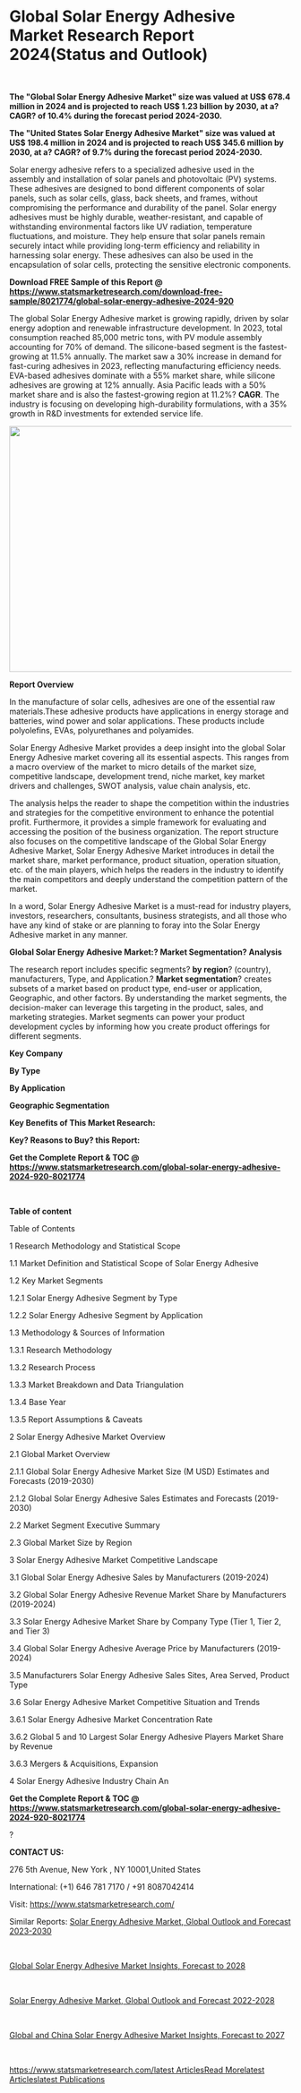 <h1>Global Solar Energy Adhesive Market Research Report 2024(Status and Outlook)</h1><br/><p><strong>The "Global Solar Energy Adhesive Market" size was valued at US$ 678.4 million in 2024 and is projected to reach US$ 1.23 billion by 2030, at a? <strong>CAGR</strong>? of 10.4% during the forecast period 2024-2030.</strong></p>
 
 
 
 <p><strong>The "United States Solar Energy Adhesive Market" size was valued at US$ 198.4 million in 2024 and is projected to reach US$ 345.6 million by 2030, at a? <strong>CAGR</strong>? of 9.7% during the forecast period 2024-2030.</strong></p>
 
 
 
 <p>Solar energy adhesive refers to a specialized adhesive used in the assembly and installation of solar panels and photovoltaic (PV) systems. These adhesives are designed to bond different components of solar panels, such as solar cells, glass, back sheets, and frames, without compromising the performance and durability of the panel. Solar energy adhesives must be highly durable, weather-resistant, and capable of withstanding environmental factors like UV radiation, temperature fluctuations, and moisture. They help ensure that solar panels remain securely intact while providing long-term efficiency and reliability in harnessing solar energy. These adhesives can also be used in the encapsulation of solar cells, protecting the sensitive electronic components.</p>
 
 
 
 <p><strong>Download FREE Sample of this Report @ <a href="https://www.statsmarketresearch.com/download-free-sample/8021774/global-solar-energy-adhesive-2024-920">https://www.statsmarketresearch.com/download-free-sample/8021774/global-solar-energy-adhesive-2024-920</a></strong></p>
 
 
 
 <p>The global Solar Energy Adhesive market is growing rapidly, driven by solar energy adoption and renewable infrastructure development. In 2023, total consumption reached 85,000 metric tons, with PV module assembly accounting for 70% of demand. The silicone-based segment is the fastest-growing at 11.5% annually. The market saw a 30% increase in demand for fast-curing adhesives in 2023, reflecting manufacturing efficiency needs. EVA-based adhesives dominate with a 55% market share, while silicone adhesives are growing at 12% annually. Asia Pacific leads with a 50% market share and is also the fastest-growing region at 11.2%? <strong><strong>CAGR</strong></strong>. The industry is focusing on developing high-durability formulations, with a 35% growth in R&D investments for extended service life.</p>
 
 
 
 <p><img alt="" src="https://www.24marketreports.com/assets/report-images/SolarEnergyAdhesiveMarket.png" style="height:439px; width:731px" /></p>
 
 
 
 <p><strong>Report Overview</strong></p>
 
 
 
 <p>In the manufacture of solar cells, adhesives are one of the essential raw materials.These adhesive products have applications in energy storage and batteries, wind power and solar applications. These products include polyolefins, EVAs, polyurethanes and polyamides.</p>
 
 
 
 <p>Solar Energy Adhesive Market provides a deep insight into the global Solar Energy Adhesive market covering all its essential aspects. This ranges from a macro overview of the market to micro details of the market size, competitive landscape, development trend, niche market, key market drivers and challenges, SWOT analysis, value chain analysis, etc.</p>
 
 
 
 <p>The analysis helps the reader to shape the competition within the industries and strategies for the competitive environment to enhance the potential profit. Furthermore, it provides a simple framework for evaluating and accessing the position of the business organization. The report structure also focuses on the competitive landscape of the Global Solar Energy Adhesive Market, Solar Energy Adhesive Market introduces in detail the market share, market performance, product situation, operation situation, etc. of the main players, which helps the readers in the industry to identify the main competitors and deeply understand the competition pattern of the market.</p>
 
 
 
 <p>In a word, Solar Energy Adhesive Market is a must-read for industry players, investors, researchers, consultants, business strategists, and all those who have any kind of stake or are planning to foray into the Solar Energy Adhesive market in any manner.</p>
 
 
 
 <p><strong>Global Solar Energy Adhesive Market:? Market Segmentation? Analysis</strong></p>
 
 
 
 <p>The research report includes specific segments? <strong>by region</strong>? (country), manufacturers, Type, and Application.? <strong>Market segmentation</strong>? creates subsets of a market based on product type, end-user or application, Geographic, and other factors. By understanding the market segments, the decision-maker can leverage this targeting in the product, sales, and marketing strategies. Market segments can power your product development cycles by informing how you create product offerings for different segments.</p>
 
 
 
 <p><strong>Key Company</strong></p>
 
 
 
 <p><strong>By Type</strong></p>
 
 
 
 <p><strong><strong>By Application</strong></strong></p>
 
 
 
 <p><strong>Geographic Segmentation</strong></p>
 
 
 
 <p><strong>Key Benefits of This Market Research:</strong></p>
 
 
 
 <p><strong>Key? <strong>Reasons to Buy</strong>? this Report:</strong></p>
 
 
 
 <div><b>Get the Complete Report & TOC @ <a href="https://www.statsmarketresearch.com/global-solar-energy-adhesive-2024-920-8021774">https://www.statsmarketresearch.com/global-solar-energy-adhesive-2024-920-8021774</a></b></div>
 
 
 
 <p><br />
 
 <b>Table of content</b></p>
 
 
 
 <p>Table of Contents<br />
 
 1 Research Methodology and Statistical Scope<br />
 
 1.1 Market Definition and Statistical Scope of Solar Energy Adhesive<br />
 
 1.2 Key Market Segments<br />
 
 1.2.1 Solar Energy Adhesive Segment by Type<br />
 
 1.2.2 Solar Energy Adhesive Segment by Application<br />
 
 1.3 Methodology & Sources of Information<br />
 
 1.3.1 Research Methodology<br />
 
 1.3.2 Research Process<br />
 
 1.3.3 Market Breakdown and Data Triangulation<br />
 
 1.3.4 Base Year<br />
 
 1.3.5 Report Assumptions & Caveats<br />
 
 2 Solar Energy Adhesive Market Overview<br />
 
 2.1 Global Market Overview<br />
 
 2.1.1 Global Solar Energy Adhesive Market Size (M USD) Estimates and Forecasts (2019-2030)<br />
 
 2.1.2 Global Solar Energy Adhesive Sales Estimates and Forecasts (2019-2030)<br />
 
 2.2 Market Segment Executive Summary<br />
 
 2.3 Global Market Size by Region<br />
 
 3 Solar Energy Adhesive Market Competitive Landscape<br />
 
 3.1 Global Solar Energy Adhesive Sales by Manufacturers (2019-2024)<br />
 
 3.2 Global Solar Energy Adhesive Revenue Market Share by Manufacturers (2019-2024)<br />
 
 3.3 Solar Energy Adhesive Market Share by Company Type (Tier 1, Tier 2, and Tier 3)<br />
 
 3.4 Global Solar Energy Adhesive Average Price by Manufacturers (2019-2024)<br />
 
 3.5 Manufacturers Solar Energy Adhesive Sales Sites, Area Served, Product Type<br />
 
 3.6 Solar Energy Adhesive Market Competitive Situation and Trends<br />
 
 3.6.1 Solar Energy Adhesive Market Concentration Rate<br />
 
 3.6.2 Global 5 and 10 Largest Solar Energy Adhesive Players Market Share by Revenue<br />
 
 3.6.3 Mergers & Acquisitions, Expansion<br />
 
 4 Solar Energy Adhesive Industry Chain An</p>
 
 
 
 <div><b>Get the Complete Report & TOC @ <a href="https://www.statsmarketresearch.com/global-solar-energy-adhesive-2024-920-8021774">https://www.statsmarketresearch.com/global-solar-energy-adhesive-2024-920-8021774</a></b></div>
 
 
 
 <p>? </p>
 
 
 
 <p><b>CONTACT US:</b><br />
 
 276 5th Avenue, New York , NY 10001,United States<br />
 
 International: (+1) 646 781 7170 / +91 8087042414<br />
 
 Visit: <a href="https://www.statsmarketresearch.com/">https://www.statsmarketresearch.com/</a><br />
 
 Similar Reports: <a href="https://www.statsmarketresearch.com/global-solar-energy-adhesive-2024-920-8021774">Solar Energy Adhesive Market, Global Outlook and Forecast 2023-2030</a><br />
 
 <br />
 
 <a href="https://www.statsmarketresearch.com/global-solar-energy-adhesive-2024-920-8021774">Global Solar Energy Adhesive Market Insights, Forecast to 2028</a><br />
 
 <br />
 
 <a href="https://www.statsmarketresearch.com/global-solar-energy-adhesive-2024-920-8021774">Solar Energy Adhesive Market, Global Outlook and Forecast 2022-2028</a><br />
 
 <br />
 
 <a href="https://www.statsmarketresearch.com/global-solar-energy-adhesive-2024-920-8021774">Global and China Solar Energy Adhesive Market Insights, Forecast to 2027</a><br />
 
 <br />
 
 <a href="https://gyeongbokgung.com">https://www.statsmarketresearch.com/</a><a href="https://hallyeomaritime.com">latest Articles</a><a href="https://jingwansa.com">Read More</a><a href="https://nguoiviet.jp/">latest Articles</a><a href="https://www.intelmarketresearch.com/">latest Publications</a></p>